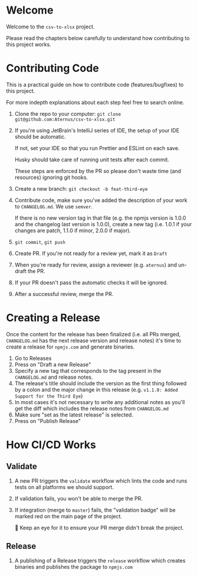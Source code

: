 # Welcome

Welcome to the `csv-to-xlsx` project.

Please read the chapters below carefully to understand how contributing to this
project works.

# Contributing Code

This is a practical guide on how to contribute code (features/bugfixes) to this
project.

For more indepth explanations about each step feel free to search online.

1. Clone the repo to your computer:
   `git clone git@github.com:Aternus/csv-to-xlsx.git`
2. If you're using JetBrain's IntelliJ series of IDE, the setup of your IDE
   should be automatic.

   If not, set your IDE so that you run Prettier and ESLint on each save.

   Husky should take care of running unit tests after each commit.

   These steps are enforced by the PR so please don't waste time (and resources)
   ignoring git hooks.

3. Create a new branch: `git checkout -b feat-third-eye`
4. Contribute code, make sure you've added the description of your work to
   `CHANGELOG.md`. We use `semver`.

   If there is no new version tag in that file (e.g. the npmjs version is 1.0.0
   and the changelog last version is 1.0.0), create a new tag (i.e. 1.0.1 if
   your changes are patch, 1.1.0 if minor, 2.0.0 if major).

5. `git commit`, `git push`
6. Create PR. If you're not ready for a review yet, mark it as `Draft`
7. When you're ready for review, assign a reviewer (e.g. `aternus`) and un-draft
   the PR.
8. If your PR doesn't pass the automatic checks it will be ignored.
9. After a successful review, merge the PR.

# Creating a Release

Once the content for the release has been finalized (i.e. all PRs merged,
`CHANGELOG.md` has the next release version and release notes) it's time to
create a release for `npmjs.com` and generate binaries.

1. Go to Releases
2. Press on "Draft a new Release"
3. Specify a new tag that corresponds to the tag present in the `CHANGELOG.md`
   and release notes.
4. The release's title should include the version as the first thing followed by
   a colon and the major change in this release (e.g.
   `v1.1.0: Added Support for the Third Eye`)
5. In most cases it's not necessary to write any additional notes as you'll get
   the diff which includes the release notes from `CHANGELOG.md`
6. Make sure "set as the latest release" is selected.
7. Press on "Publish Release"

# How CI/CD Works

## Validate

1. A new PR triggers the `validate` workflow which lints the code and runs tests
   on all platforms we should support.
2. If validation fails, you won't be able to merge the PR.
3. If integration (merge to `master`) fails, the "validation badge" will be
   marked red on the main page of the project.

   👀 Keep an eye for it to ensure your PR merge didn't break the project.

## Release

1. A publishing of a Release triggers the `release` workflow which creates
   binaries and publishes the package to `npmjs.com`
